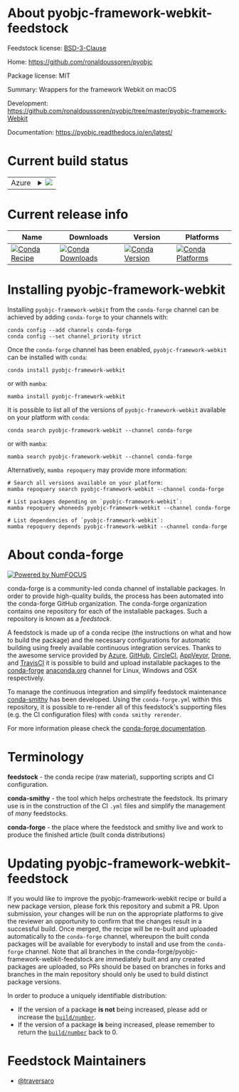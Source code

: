About pyobjc-framework-webkit-feedstock
=======================================

Feedstock license: [BSD-3-Clause](https://github.com/conda-forge/pyobjc-framework-webkit-feedstock/blob/main/LICENSE.txt)

Home: https://github.com/ronaldoussoren/pyobjc

Package license: MIT

Summary: Wrappers for the framework Webkit on macOS

Development: https://github.com/ronaldoussoren/pyobjc/tree/master/pyobjc-framework-Webkit

Documentation: https://pyobjc.readthedocs.io/en/latest/

Current build status
====================


<table>
    
  <tr>
    <td>Azure</td>
    <td>
      <details>
        <summary>
          <a href="https://dev.azure.com/conda-forge/feedstock-builds/_build/latest?definitionId=19746&branchName=main">
            <img src="https://dev.azure.com/conda-forge/feedstock-builds/_apis/build/status/pyobjc-framework-webkit-feedstock?branchName=main">
          </a>
        </summary>
        <table>
          <thead><tr><th>Variant</th><th>Status</th></tr></thead>
          <tbody><tr>
              <td>osx_64_python3.10.____cpython</td>
              <td>
                <a href="https://dev.azure.com/conda-forge/feedstock-builds/_build/latest?definitionId=19746&branchName=main">
                  <img src="https://dev.azure.com/conda-forge/feedstock-builds/_apis/build/status/pyobjc-framework-webkit-feedstock?branchName=main&jobName=osx&configuration=osx%20osx_64_python3.10.____cpython" alt="variant">
                </a>
              </td>
            </tr><tr>
              <td>osx_64_python3.11.____cpython</td>
              <td>
                <a href="https://dev.azure.com/conda-forge/feedstock-builds/_build/latest?definitionId=19746&branchName=main">
                  <img src="https://dev.azure.com/conda-forge/feedstock-builds/_apis/build/status/pyobjc-framework-webkit-feedstock?branchName=main&jobName=osx&configuration=osx%20osx_64_python3.11.____cpython" alt="variant">
                </a>
              </td>
            </tr><tr>
              <td>osx_64_python3.12.____cpython</td>
              <td>
                <a href="https://dev.azure.com/conda-forge/feedstock-builds/_build/latest?definitionId=19746&branchName=main">
                  <img src="https://dev.azure.com/conda-forge/feedstock-builds/_apis/build/status/pyobjc-framework-webkit-feedstock?branchName=main&jobName=osx&configuration=osx%20osx_64_python3.12.____cpython" alt="variant">
                </a>
              </td>
            </tr><tr>
              <td>osx_64_python3.9.____cpython</td>
              <td>
                <a href="https://dev.azure.com/conda-forge/feedstock-builds/_build/latest?definitionId=19746&branchName=main">
                  <img src="https://dev.azure.com/conda-forge/feedstock-builds/_apis/build/status/pyobjc-framework-webkit-feedstock?branchName=main&jobName=osx&configuration=osx%20osx_64_python3.9.____cpython" alt="variant">
                </a>
              </td>
            </tr>
          </tbody>
        </table>
      </details>
    </td>
  </tr>
</table>

Current release info
====================

| Name | Downloads | Version | Platforms |
| --- | --- | --- | --- |
| [![Conda Recipe](https://img.shields.io/badge/recipe-pyobjc--framework--webkit-green.svg)](https://anaconda.org/conda-forge/pyobjc-framework-webkit) | [![Conda Downloads](https://img.shields.io/conda/dn/conda-forge/pyobjc-framework-webkit.svg)](https://anaconda.org/conda-forge/pyobjc-framework-webkit) | [![Conda Version](https://img.shields.io/conda/vn/conda-forge/pyobjc-framework-webkit.svg)](https://anaconda.org/conda-forge/pyobjc-framework-webkit) | [![Conda Platforms](https://img.shields.io/conda/pn/conda-forge/pyobjc-framework-webkit.svg)](https://anaconda.org/conda-forge/pyobjc-framework-webkit) |

Installing pyobjc-framework-webkit
==================================

Installing `pyobjc-framework-webkit` from the `conda-forge` channel can be achieved by adding `conda-forge` to your channels with:

```
conda config --add channels conda-forge
conda config --set channel_priority strict
```

Once the `conda-forge` channel has been enabled, `pyobjc-framework-webkit` can be installed with `conda`:

```
conda install pyobjc-framework-webkit
```

or with `mamba`:

```
mamba install pyobjc-framework-webkit
```

It is possible to list all of the versions of `pyobjc-framework-webkit` available on your platform with `conda`:

```
conda search pyobjc-framework-webkit --channel conda-forge
```

or with `mamba`:

```
mamba search pyobjc-framework-webkit --channel conda-forge
```

Alternatively, `mamba repoquery` may provide more information:

```
# Search all versions available on your platform:
mamba repoquery search pyobjc-framework-webkit --channel conda-forge

# List packages depending on `pyobjc-framework-webkit`:
mamba repoquery whoneeds pyobjc-framework-webkit --channel conda-forge

# List dependencies of `pyobjc-framework-webkit`:
mamba repoquery depends pyobjc-framework-webkit --channel conda-forge
```


About conda-forge
=================

[![Powered by
NumFOCUS](https://img.shields.io/badge/powered%20by-NumFOCUS-orange.svg?style=flat&colorA=E1523D&colorB=007D8A)](https://numfocus.org)

conda-forge is a community-led conda channel of installable packages.
In order to provide high-quality builds, the process has been automated into the
conda-forge GitHub organization. The conda-forge organization contains one repository
for each of the installable packages. Such a repository is known as a *feedstock*.

A feedstock is made up of a conda recipe (the instructions on what and how to build
the package) and the necessary configurations for automatic building using freely
available continuous integration services. Thanks to the awesome service provided by
[Azure](https://azure.microsoft.com/en-us/services/devops/), [GitHub](https://github.com/),
[CircleCI](https://circleci.com/), [AppVeyor](https://www.appveyor.com/),
[Drone](https://cloud.drone.io/welcome), and [TravisCI](https://travis-ci.com/)
it is possible to build and upload installable packages to the
[conda-forge](https://anaconda.org/conda-forge) [anaconda.org](https://anaconda.org/)
channel for Linux, Windows and OSX respectively.

To manage the continuous integration and simplify feedstock maintenance
[conda-smithy](https://github.com/conda-forge/conda-smithy) has been developed.
Using the ``conda-forge.yml`` within this repository, it is possible to re-render all of
this feedstock's supporting files (e.g. the CI configuration files) with ``conda smithy rerender``.

For more information please check the [conda-forge documentation](https://conda-forge.org/docs/).

Terminology
===========

**feedstock** - the conda recipe (raw material), supporting scripts and CI configuration.

**conda-smithy** - the tool which helps orchestrate the feedstock.
                   Its primary use is in the construction of the CI ``.yml`` files
                   and simplify the management of *many* feedstocks.

**conda-forge** - the place where the feedstock and smithy live and work to
                  produce the finished article (built conda distributions)


Updating pyobjc-framework-webkit-feedstock
==========================================

If you would like to improve the pyobjc-framework-webkit recipe or build a new
package version, please fork this repository and submit a PR. Upon submission,
your changes will be run on the appropriate platforms to give the reviewer an
opportunity to confirm that the changes result in a successful build. Once
merged, the recipe will be re-built and uploaded automatically to the
`conda-forge` channel, whereupon the built conda packages will be available for
everybody to install and use from the `conda-forge` channel.
Note that all branches in the conda-forge/pyobjc-framework-webkit-feedstock are
immediately built and any created packages are uploaded, so PRs should be based
on branches in forks and branches in the main repository should only be used to
build distinct package versions.

In order to produce a uniquely identifiable distribution:
 * If the version of a package **is not** being increased, please add or increase
   the [``build/number``](https://docs.conda.io/projects/conda-build/en/latest/resources/define-metadata.html#build-number-and-string).
 * If the version of a package **is** being increased, please remember to return
   the [``build/number``](https://docs.conda.io/projects/conda-build/en/latest/resources/define-metadata.html#build-number-and-string)
   back to 0.

Feedstock Maintainers
=====================

* [@traversaro](https://github.com/traversaro/)

